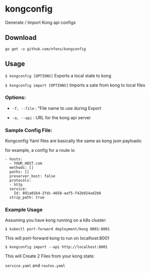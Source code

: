 # kongconfig
Generate / Import  Kong api configs


## Download
`go get -u github.com/nfons/kongconfig`


## Usage
`$ kongconfig [OPTIONS]`  Exports a local state to kong

`$ kongconfig import [OPTIONS]` Imports a sate from kong to local files

### Options:
* `-f, --file` : "File name to use during Export

* `-a, --api` : URL for the kong api server


### Sample Config File:
Kongconfig Yaml files are basically the same as kong json payloads:

for example, a config for a route is:

    - hosts:
      - YOUR_HOST.com
      methods: []
      paths: []
      preserver_host: false
      protocols:
      - http
      service:
        Id: 891a01b4-2fdc-4658-aaf5-f42b924ad2b8
      strip_path: true

### Example Usage

Assuming you have kong running on a k8s cluster:

`$ kubectl port-forward deployment/kong 8001:8001`

This will port-forward kong to run on localhost:8001


`$ kongconfig import --api http://localhost:8001`

This will Create 2 Files from your kong state:

`service.yaml` and `routes.yaml`
